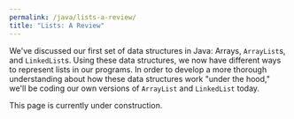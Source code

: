 ```yaml
---
permalink: /java/lists-a-review/
title: "Lists: A Review"
---
```


We've discussed our first set of data structures in Java: Arrays, ```ArrayList```s, and ```LinkedList```s. Using these data structures, we now have different ways to represent lists in our programs. In order to develop a more thorough understanding about how these data structures work "under the hood," we'll be coding our own versions of ```ArrayList``` and ```LinkedList``` today.

This page is currently under construction.
